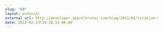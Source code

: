 ```yaml
---
slug: "b9"
layout: external
external_url: http://developer.appcelerator.com/blog/2011/02/titanium-mobile-1-6-0-is-released.html
date: 2011-02-23T18:38:52-06:00
---
```

